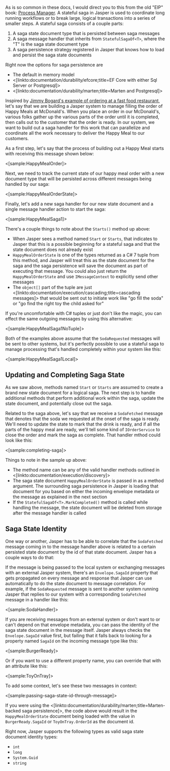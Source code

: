<!--title:Stateful Sagas-->


As is so common in these docs, I would direct you to this from the old "EIP" book: [Process Manager](http://www.enterpriseintegrationpatterns.com/patterns/messaging/ProcessManager.html). A stateful saga in Jasper is used
to coordinate long running workflows or to break large, logical transactions into a series of smaller steps. A stateful saga
consists of a couple parts:

1. A saga state document type that is persisted between saga messages
1. A saga message handler that inherits from `StatefulSagaOf<T>`, where the "T" is the saga state document type
1. A saga persistence strategy registered in Jasper that knows how to load and persist the saga state documents

Right now the options for saga persistence are 

* The default in memory model
* <[linkto:documentation/durability/efcore;title=EF Core with either Sql Server or Postgresql]>
* <[linkto:documentation/durability/marten;title=Marten and Postgresql]> 

Inspired by [Jimmy Bogard's example of ordering at a fast food restaurant](https://lostechies.com/jimmybogard/2013/03/14/saga-implementation-patterns-controller/), let's say that we are building 
a Jasper system to manage filling the order of Happy Meals at McDonald's. When you place an order in our McDonald's, various folks gather up the various parts of the order until it is completed, then calls out to the customer that the order is ready. In our system,
we want to build out a saga handler for this work that can parallelize and coordinate all the work necessary to deliver the Happy Meal
to our customers.

As a first step, let's say that the process of building out a Happy Meal starts with receiving this message shown below:

<[sample:HappyMealOrder]>

Next, we need to track the current state of our happy meal order with a new document type that will be persisted across different 
messages being handled by our saga:

<[sample:HappyMealOrderState]>

Finally, let's add a new saga handler for our new state document and a single message handler action to start the saga:

<[sample:HappyMealSaga1]>

There's a couple things to note about the `Starts()` method up above:

* When Jasper sees a method named `Start` or `Starts`, that indicates to Jasper that this is a possible beginning for a stateful saga and that the state document does not already exist
* `HappyMealOrderState` is one of the types returned as a C# 7 tuple from this method, and Jasper will treat this as the state document
for the saga and the saga persistence will save the document as part of executing that message. You could also just return the `HappyMealOrderState` and use `IMessageContext` to explicitly send other messages
* The `object[]` part of the tuple are just <[linkto:documentation/execution/cascading;title=cascading messages]> that would be sent out to initiate work like "go fill the soda" or "go find the right toy the child asked for"

If you're uncomfortable with C# tuples or just don't like the magic, you can effect the same outgoing messages by using this alternative:

<[sample:HappyMealSaga1NoTuple]>

Both of the examples above assume that the `SodaRequested` messages will be sent to other systems, but it's perfectly possible
to use a stateful saga to manage processing that's handled completely within your system like this:

<[sample:HappyMealSaga1Local]>

## Updating and Completing Saga State

As we saw above, methods named `Start` or `Starts` are assumed to create a brand new state document for a logical saga. The next step is to handle additional methods that perform additional work within the saga, update the state document, and potentially close out the saga.

Related to the saga above, let's say that we receive a `SodaFetched` message that denotes that the soda we requested at the onset of the saga is ready. We'll need to update the state to mark that the drink is ready, and if all the parts of the happy meal are ready, we'll tell some kind of `IOrderService` to close the order and mark the saga as complete. That handler mthod could look like this:

<[sample:completing-saga]>

Things to note in the sample up above:

* The method name can be any of the valid handler methods outlined in <[linkto:documentation/execution/discovery]>
* The saga state document `HappyMealOrderState` is passed in as a method argument. The surrounding saga persistence in Jasper is
  loading that document for you based on either the incoming envelope metadata or the message as explained in the next section
* If the `StatefulSagaOf<T>.MarkCompleted()` method is called while handling the message, the state document will be deleted
  from storage after the message handler is called


## Saga State Identity

One way or another, Jasper has to be able to correlate that the `SodaFetched` message coming in to the message handler above
is related to a certain persisted state document by the id of that state document. Jasper has a couple ways to do that:

If the message is being passed to the local system or exchanging messages with an external Jasper system, there's an `Envelope.SagaId` property that gets propagated on every message and response that Jasper can use automatically to do the state document to message correlation. For example, if the `SodaRequested` message is sent to another system running Jasper that replies to our system with 
a corresponding `SodaFetched` message in a handler like this:

<[sample:SodaHandler]>

If you are receiving messages from an external system or don't want to or can't depend on that envelope metadata, you can pass the identity of the saga state document in the message itself. Jasper always checks the `Envelope.SagaId` value first, but failing that it falls back to looking for a property named `SagaId` on the incoming message type like this:

<[sample:BurgerReady]>

Or if you want to use a different property name, you can override that with an attribute like this:

<[sample:ToyOnTray]>

To add some context, let's see these two messages in context:

<[sample:passing-saga-state-id-through-message]>

If you were using the <[linkto:documentation/durability/marten;title=Marten-backed saga persistence]>, the code above
would result in the `HappyMealOrderState` document being loaded with the value in `BurgerReady.SagaId` or `ToyOnTray.OrderId` as the document id.

Right now, Jasper supports the following types as valid saga state document identity types:

* `int`
* `long`
* `System.Guid`
* `string`

